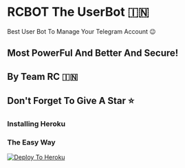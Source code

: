 # RCBOT The UserBot 🇮🇳

Best User Bot To Manage Your Telegram Account 😉
## Most PowerFul And Better And Secure!

## By Team RC 🇮🇳

## Don't Forget To Give A Star ⭐
### Installing Heroku 

### The Easy Way
[![Deploy To Heroku](https://www.herokucdn.com/deploy/button.svg)](https://heroku.com/deploy?template=https://github.com/rushichoksi/GroupManager)
